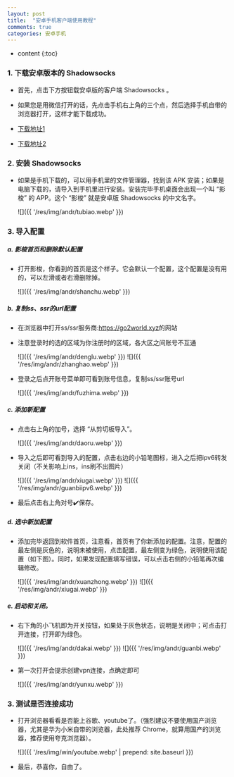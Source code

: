 ```yaml
---
layout: post
title:  "安卓手机客户端使用教程"
comments: true
categories: 安卓手机
---
```



* content
{:toc}


### 1. 下载安卓版本的 Shadowsocks
* 首先，点击下方按钮载安卓版的客户端 Shadowsocks 。

* 如果您是用微信打开的话，先点击手机右上角的三个点，然后选择手机自带的浏览器打开，这样才能下载成功。

* <a class="downbtn" href="https://yhvps.com/usr/uploads/app/shadowsocks--universal-4.6.2.apk" target="_blank" rel="noopener">下载地址1</a>
* <a class="downbtn" href="https://github.com/go2world/ss/releases/download/androidapk-4.6.1/shadowsocks--universal-4.6.1.apk" target="_blank" rel="noopener">下载地址2</a>


### 2. 安装 Shadowsocks
* 如果是手机下载的，可以用手机里的文件管理器，找到该 APK 安装；如果是电脑下载的，请导入到手机里进行安装。安装完毕手机桌面会出现一个叫 “影梭” 的 APP。这个 “影梭” 就是安卓版 Shadowsocks 的中文名字。
  
  ![]({{ '/res/img/andr/tubiao.webp' }})


### 3. 导入配置
##### a. 影梭首页和删除默认配置
* 打开影梭，你看到的首页是这个样子。它会默认一个配置，这个配置是没有用的，可以左滑或者右滑删除掉。

    ![]({{ '/res/img/andr/shanchu.webp' }})

##### b. 复制ss、ssr的url配置
* 在浏览器中打开ss/ssr服务商:<a class="downbtn" href="https://go2world.tk/home/ref/8607937008" target="_blank" rel="noopener">https://go2world.xyz</a>的网站
* 注意登录时的选的区域为你注册时的区域，各大区之间账号不互通

    ![]({{ '/res/img/andr/denglu.webp' }})
    ![]({{ '/res/img/andr/zhanghao.webp' }})
    
* 登录之后点开账号菜单即可看到账号信息，复制ss/ssr账号url

    ![]({{ '/res/img/andr/fuzhima.webp' }})

##### c. 添加新配置

* 点击右上角的加号，选择 “从剪切板导入”。

    ![]({{ '/res/img/andr/daoru.webp' }})

* 导入之后即可看到导入的配置，点击右边的小铅笔图标，进入之后把ipv6转发关闭（不关影响上ins，ins刷不出图片）

    ![]({{ '/res/img/andr/xiugai.webp' }})
    ![]({{ '/res/img/andr/guanbiipv6.webp' }})
  
* 最后点击右上角对号✔️保存。



##### d. 选中新加配置

* 添加完毕返回到软件首页，注意看，首页有了你新添加的配置。注意，配置的最左侧是灰色的，说明未被使用，点击配置，最左侧变为绿色，说明使用该配置（如下图）。同时，如果发现配置填写错误，可以点击右侧的小铅笔再次编辑修改。

     ![]({{ '/res/img/andr/xuanzhong.webp' }})
     ![]({{ '/res/img/andr/xiugai.webp' }})


##### e. 启动和关闭。

* 右下角的小飞机即为开关按钮，如果处于灰色状态，说明是关闭中；可点击打开连接，打开即为绿色。

     ![]({{ '/res/img/andr/dakai.webp' }})
     ![]({{ '/res/img/andr/guanbi.webp' }})
     
* 第一次打开会提示创建vpn连接，点确定即可

    ![]({{ '/res/img/andr/yunxu.webp' }})


### 3. 测试是否连接成功

* 打开浏览器看看是否能上谷歌、youtube了。（强烈建议不要使用国产浏览器，尤其是华为小米自带的浏览器，此处推荐 Chrome，就算用国产的浏览器，推荐使用夸克浏览器）。
   
   ![]({{ '/res/img/win/youtube.webp' | prepend: site.baseurl  }})
    
* 最后，恭喜你，自由了。
